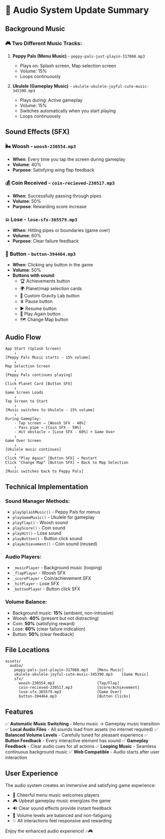 # 🎵 Audio System Update Summary

## Background Music

### 🎮 Two Different Music Tracks:
1. **Peppy Pals (Menu Music)** - `peppy-pals-just-playin-317068.mp3`
   - Plays on: Splash screen, Map selection screen
   - Volume: 15%
   - Loops continuously

2. **Ukulele (Gameplay Music)** - `ukulele-ukulele-joyful-cute-music-345390.mp3`
   - Plays during: Active gameplay
   - Volume: 15%
   - Switches automatically when you start playing
   - Loops continuously

## Sound Effects (SFX)

### 🌬️ Woosh - `woosh-230554.mp3`
- **When**: Every time you tap the screen during gameplay
- **Volume**: 40%
- **Purpose**: Satisfying wing flap feedback

### 💰 Coin Received - `coin-recieved-230517.mp3`
- **When**: Successfully passing through pipes
- **Volume**: 50%
- **Purpose**: Rewarding score increase

### 💥 Lose - `lose-sfx-365579.mp3`
- **When**: Hitting pipes or boundaries (game over)
- **Volume**: 60%
- **Purpose**: Clear failure feedback

### 🔘 Button - `button-394464.mp3`
- **When**: Clicking any button in the game
- **Volume**: 50%
- **Buttons with sound**:
  - 🏆 Achievements button
  - 🌍 Planet/map selection cards
  - 🧪 Custom Gravity Lab button
  - ⏸️ Pause button
  - ▶️ Resume button
  - 🔄 Play Again button
  - 🗺️ Change Map button

## Audio Flow

```
App Start (Splash Screen)
    ↓
[Peppy Pals Music starts - 15% volume]
    ↓
Map Selection Screen
    ↓
[Peppy Pals continues playing]
    ↓
Click Planet Card [Button SFX]
    ↓
Game Screen Loads
    ↓
Tap Screen to Start
    ↓
[Music switches to Ukulele - 15% volume]
    ↓
During Gameplay:
    - Tap screen → [Woosh SFX - 40%]
    - Pass pipe → [Coin SFX - 50%]
    - Hit obstacle → [Lose SFX - 60%] + Game Over
    ↓
Game Over Screen
    ↓
[Ukulele music continues]
    ↓
Click "Play Again" [Button SFX] → Restart
Click "Change Map" [Button SFX] → Back to Map Selection
    ↓
[Music switches back to Peppy Pals]
```

## Technical Implementation

### Sound Manager Methods:
- `playSplashMusic()` - Peppy Pals for menus
- `playGameMusic()` - Ukulele for gameplay
- `playFlap()` - Woosh sound
- `playScore()` - Coin sound
- `playHit()` - Lose sound
- `playButton()` - Button click sound
- `playAchievement()` - Coin sound (reused)

### Audio Players:
- `_musicPlayer` - Background music (looping)
- `_flapPlayer` - Woosh SFX
- `_scorePlayer` - Coin/achievement SFX
- `_hitPlayer` - Lose SFX
- `_buttonPlayer` - Button click SFX

### Volume Balance:
- Background music: **15%** (ambient, non-intrusive)
- Woosh: **40%** (present but not distracting)
- Coin: **50%** (satisfying reward)
- Lose: **60%** (clear failure indication)
- Button: **50%** (clear feedback)

## File Locations

```
assets/
  audio/
    peppy-pals-just-playin-317068.mp3    [Menu Music]
    ukulele-ukulele-joyful-cute-music-345390.mp3    [Game Music]
    sfx/
      woosh-230554.mp3                   [Tap/Flap]
      coin-recieved-230517.mp3           [Score/Achievement]
      lose-sfx-365579.mp3                [Game Over]
      button-394464.mp3                  [Button Clicks]
```

## Features

✅ **Automatic Music Switching** - Menu music → Gameplay music transition
✅ **Local Audio Files** - All sounds load from assets (no internet required)
✅ **Balanced Volume Levels** - Carefully tuned for pleasant experience
✅ **Button Feedback** - Every interactive element has sound
✅ **Gameplay Feedback** - Clear audio cues for all actions
✅ **Looping Music** - Seamless continuous background music
✅ **Web Compatible** - Audio starts after user interaction

## User Experience

The audio system creates an immersive and satisfying game experience:
- 🎵 Cheerful menu music welcomes players
- 🎮 Upbeat gameplay music energizes the game
- 🔊 Clear sound effects provide instant feedback
- 🎯 Volume levels are balanced and non-fatiguing
- ✨ All interactions feel responsive and rewarding

Enjoy the enhanced audio experience! 🎶🎮
